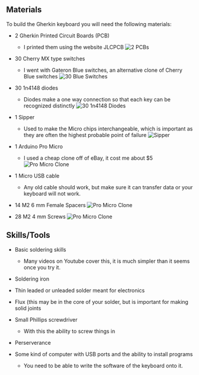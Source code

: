 ## Materials ##

To build the Gherkin keyboard you will need the following materials:

- 2 Gherkin Printed Circuit Boards (PCB)
  - I printed them using the website JLCPCB
![2 PCBs](images/Photos/00-PCB.jpg) 

- 30 Cherry MX type switches
  - I went with Gateron Blue switches, an alternative clone of Cherry Blue switches
![30 Blue Switches](images/Photos/01-Switches.jpg) 

- 30 1n4148 diodes
  - Diodes make a one way connection so that each key can be recognized distinctly
![30 1n4148 Diodes](images/Photos/02-Diodes.jpg) 

- 1 Sipper
  - Used to make the Micro chips interchangeable, which is important as they are often the highest probable point of failure
![Sipper](images/Photos/03-Sipper.jpg) 

- 1 Arduino Pro Micro
  - I used a cheap clone off of eBay, it cost me about $5
![Pro Micro Clone](images/Photos/04-ProMicro.jpg) 

- 1 Micro USB cable
  - Any old cable should work, but make sure it can transfer data or your keyboard will not work.

- 14 M2 6 mm Female Spacers
![Pro Micro Clone](images/Photos/30-Stands.jpg) 

- 28 M2 4 mm Screws
![Pro Micro Clone](images/Photos/31-Screws.jpg) 

## Skills/Tools ##

- Basic soldering skills
  - Many videos on Youtube cover this, it is much simpler than it seems once you try it.

- Soldering iron
- Thin leaded or unleaded solder meant for electronics
- Flux (this may be in the core of your solder, but is important for making solid joints

- Small Phillips screwdriver
  - With this the ability to screw things in

- Perserverance

- Some kind of computer with USB ports and the ability to install programs
  - You need to be able to write the software of the keyboard onto it.
